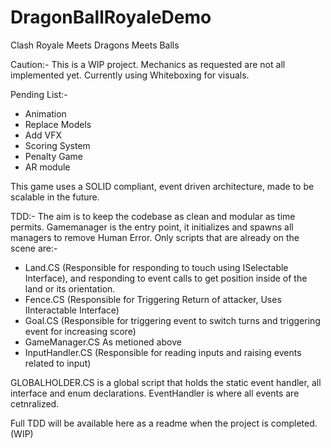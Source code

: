# DragonBallRoyaleDemo
Clash Royale Meets Dragons Meets Balls

Caution:- 
This is a WIP project. Mechanics as requested are not all implemented yet. 
Currently using Whiteboxing for visuals. 

Pending List:- 
- Animation
- Replace Models
- Add VFX
- Scoring System
- Penalty Game
- AR module

This game uses a SOLID compliant, event driven architecture, made to be scalable in the future. 

TDD:- 
The aim is to keep the codebase as clean and modular as time permits. 
Gamemanager is the entry point, it initializes and spawns all managers to remove Human Error. 
Only scripts that are already on the scene are:- 
- Land.CS (Responsible for responding to touch using ISelectable Interface), and responding to event calls to get position inside of the land or its orientation. 
- Fence.CS (Responsible for Triggering Return of attacker, Uses IInteractable Interface)
- Goal.CS (Responsible for triggering event to switch turns and triggering event for increasing score)
- GameManager.CS As metioned above
- InputHandler.CS (Responsible for reading inputs and raising events related to input)

GLOBALHOLDER.CS is a global script that holds the static event handler, all interface and enum declarations. 
EventHandler is where all events are cetnralized. 

 Full TDD will be available here as a readme when the project is completed. (WIP) 
